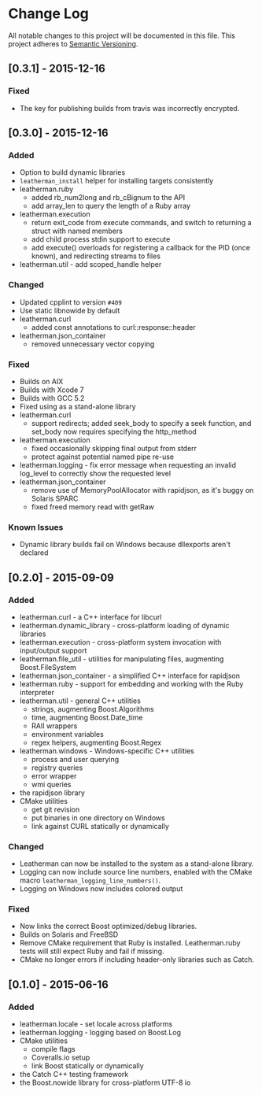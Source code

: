 # Change Log
All notable changes to this project will be documented in this file.
This project adheres to [Semantic Versioning](http://semver.org/).

## [0.3.1] - 2015-12-16

### Fixed

- The key for publishing builds from travis was incorrectly encrypted.

## [0.3.0] - 2015-12-16

### Added
- Option to build dynamic libraries
- `leatherman_install` helper for installing targets consistently
- leatherman.ruby
  - added rb\_num2long and rb\_cBignum to the API
  - add array\_len to query the length of a Ruby array
- leatherman.execution
  - return exit\_code from execute commands, and switch to returning a struct with named members
  - add child process stdin support to execute
  - add execute() overloads for registering a callback for the PID (once known), and redirecting streams to files
- leatherman.util - add scoped\_handle helper

### Changed
- Updated cpplint to version `#409`
- Use static libnowide by default
- leatherman.curl
  - added const annotations to curl::response::header
- leatherman.json\_container
  - removed unnecessary vector copying

### Fixed
- Builds on AIX
- Builds with Xcode 7
- Builds with GCC 5.2
- Fixed using as a stand-alone library
- leatherman.curl
  - support redirects; added seek\_body to specify a seek function, and set\_body now requires specifying the http\_method
- leatherman.execution
  - fixed occasionally skipping final output from stderr
  - protect against potential named pipe re-use
- leatherman.logging - fix error message when requesting an invalid log\_level to correctly show the requested level
- leatherman.json\_container
  - remove use of MemoryPoolAllocator with rapidjson, as it's buggy on Solaris SPARC
  - fixed freed memory read with getRaw

### Known Issues
- Dynamic library builds fail on Windows because dllexports aren't declared

## [0.2.0] - 2015-09-09

### Added
- leatherman.curl - a C++ interface for libcurl
- leatherman.dynamic\_library - cross-platform loading of dynamic libraries
- leatherman.execution - cross-platform system invocation with input/output support
- leatherman.file\_util - utilities for manipulating files, augmenting Boost.FileSystem
- leatherman.json\_container - a simplified C++ interface for rapidjson 
- leatherman.ruby - support for embedding and working with the Ruby interpreter
- leatherman.util - general C++ utilities
  - strings, augmenting Boost.Algorithms
  - time, augmenting Boost.Date\_time
  - RAII wrappers
  - environment variables
  - regex helpers, augmenting Boost.Regex
- leatherman.windows - Windows-specific C++ utilities
  - process and user querying
  - registry queries
  - error wrapper
  - wmi queries
- the rapidjson library
- CMake utilities
  - get git revision
  - put binaries in one directory on Windows
  - link against CURL statically or dynamically

### Changed
- Leatherman can now be installed to the system as a stand-alone library.
- Logging can now include source line numbers, enabled with the CMake macro `leatherman_logging_line_numbers()`.
- Logging on Windows now includes colored output

### Fixed
- Now links the correct Boost optimized/debug libraries.
- Builds on Solaris and FreeBSD
- Remove CMake requirement that Ruby is installed. Leatherman.ruby tests will still expect Ruby and fail if missing.
- CMake no longer errors if including header-only libraries such as Catch.

## [0.1.0] - 2015-06-16

### Added
- leatherman.locale - set locale across platforms
- leatherman.logging - logging based on Boost.Log
- CMake utilities
  - compile flags
  - Coveralls.io setup
  - link Boost statically or dynamically
- the Catch C++ testing framework
- the Boost.nowide library for cross-platform UTF-8 io
